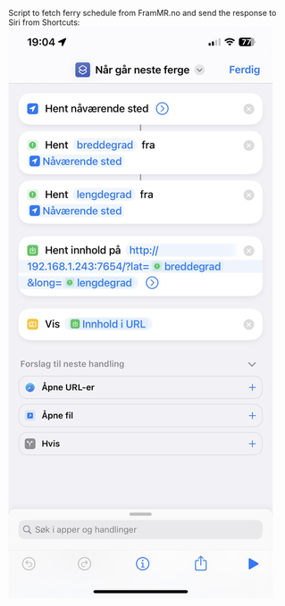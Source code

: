 Script to fetch ferry schedule from FramMR.no and send the response to Siri from Shortcuts:
![.](doc/siri.jpg)
